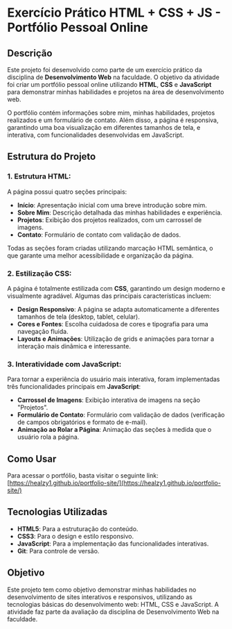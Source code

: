# Exercício Prático HTML + CSS + JS - Portfólio Pessoal Online

## Descrição
Este projeto foi desenvolvido como parte de um exercício prático da disciplina de **Desenvolvimento Web** na faculdade. O objetivo da atividade foi criar um portfólio pessoal online utilizando **HTML**, **CSS** e **JavaScript** para demonstrar minhas habilidades e projetos na área de desenvolvimento web.

O portfólio contém informações sobre mim, minhas habilidades, projetos realizados e um formulário de contato. Além disso, a página é responsiva, garantindo uma boa visualização em diferentes tamanhos de tela, e interativa, com funcionalidades desenvolvidas em JavaScript.

## Estrutura do Projeto

### 1. **Estrutura HTML:**
A página possui quatro seções principais:
- **Início**: Apresentação inicial com uma breve introdução sobre mim.
- **Sobre Mim**: Descrição detalhada das minhas habilidades e experiência.
- **Projetos**: Exibição dos projetos realizados, com um carrossel de imagens.
- **Contato**: Formulário de contato com validação de dados.

Todas as seções foram criadas utilizando marcação HTML semântica, o que garante uma melhor acessibilidade e organização da página.

### 2. **Estilização CSS:**
A página é totalmente estilizada com **CSS**, garantindo um design moderno e visualmente agradável. Algumas das principais características incluem:
- **Design Responsivo**: A página se adapta automaticamente a diferentes tamanhos de tela (desktop, tablet, celular).
- **Cores e Fontes**: Escolha cuidadosa de cores e tipografia para uma navegação fluida.
- **Layouts e Animações**: Utilização de grids e animações para tornar a interação mais dinâmica e interessante.

### 3. **Interatividade com JavaScript:**
Para tornar a experiência do usuário mais interativa, foram implementadas três funcionalidades principais em **JavaScript**:
- **Carrossel de Imagens**: Exibição interativa de imagens na seção "Projetos".
- **Formulário de Contato**: Formulário com validação de dados (verificação de campos obrigatórios e formato de e-mail).
- **Animação ao Rolar a Página**: Animação das seções à medida que o usuário rola a página.

## Como Usar

Para acessar o portfólio, basta visitar o seguinte link:  
[https://healzy1.github.io/portfolio-site/](https://healzy1.github.io/portfolio-site/)

## Tecnologias Utilizadas
- **HTML5**: Para a estruturação do conteúdo.
- **CSS3**: Para o design e estilo responsivo.
- **JavaScript**: Para a implementação das funcionalidades interativas.
- **Git**: Para controle de versão.

## Objetivo
Este projeto tem como objetivo demonstrar minhas habilidades no desenvolvimento de sites interativos e responsivos, utilizando as tecnologias básicas do desenvolvimento web: HTML, CSS e JavaScript. A atividade faz parte da avaliação da disciplina de Desenvolvimento Web na faculdade.
